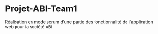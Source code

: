 # Projet-ABI-Team1

Réalisation en mode scrum d'une partie des fonctionnalité de l'application web pour la société ABI
